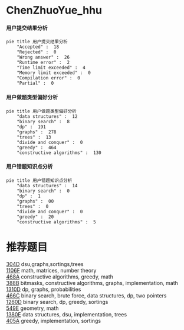 # ChenZhuoYue_hhu

<!-- tabs:start -->



#### **用户提交结果分析**

```mermaid
pie title 用户提交结果分析
    "Accepted" :  18
    "Rejected" :  0
    "Wrong answer" :  26
    "Runtime error" :  2
    "Time limit exceeded" :  4
    "Memory limit exceeded" :  0
    "Compilation error" :  0
    "Partial" :  0
```

#### **用户做题类型偏好分析**

```mermaid
pie title 用户做题类型偏好分析
    "data structures" :  12
    "binary search" :  8
    "dp" :  191
    "graphs" :  278
    "trees" :  13
    "divide and conquer" :  0
    "greedy" :  464
    "constructive algorithms" :  130
```
#### **用户错题知识点分析**

```mermaid
pie title 用户错题知识点分析
    "data structures" :  14
    "binary search" :  0
    "dp" :  1
    "graphs" :  00
    "trees" :  0
    "divide and conquer" :  0
    "greedy" :  20
    "constructive algorithms" :  5
```



<!-- tabs:end -->
# 推荐题目
[304D](https://codeforces.com/contest/304/problem/D)		dsu,graphs,sortings,trees		  
[1106F](https://codeforces.com/contest/1106/problem/F)		math,
                        matrices,
                        number theory		  
[468A](https://codeforces.com/contest/468/problem/A)		constructive algorithms,
                        greedy,
                        math		  
[388B](https://codeforces.com/contest/388/problem/B)		bitmasks,
                        constructive algorithms,
                        graphs,
                        implementation,
                        math		  
[1310D](https://codeforces.com/contest/1310/problem/D)		dp,
                        graphs,
                        probabilities		  
[466C](https://codeforces.com/contest/466/problem/C)		binary search,
                        brute force,
                        data structures,
                        dp,
                        two pointers		  
[1260D](https://codeforces.com/contest/1260/problem/D)		binary search,
                        dp,
                        greedy,
                        sortings		  
[549E](https://codeforces.com/contest/549/problem/E)		geometry,
                        math		  
[1380E](https://codeforces.com/contest/1380/problem/E)		data structures,
                        dsu,
                        implementation,
                        trees		  
[405A](https://codeforces.com/contest/405/problem/A)		greedy,
                        implementation,
                        sortings		  
